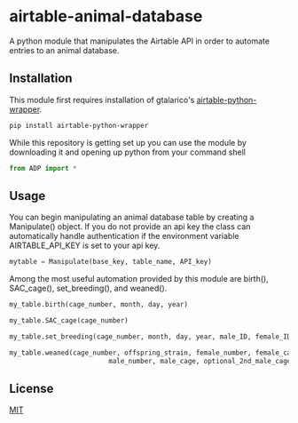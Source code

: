 # airtable-animal-database
A python module that manipulates the Airtable API in order to automate entries to an animal database.

## Installation
This module first requires installation of gtalarico's [airtable-python-wrapper](https://github.com/gtalarico/airtable-python-wrapper).
```bash
pip install airtable-python-wrapper
```
While this repository is getting set up you can use the module by downloading it and opening up python from your command shell
```python
from ADP import *
```

## Usage
You can begin manipulating an animal database table by creating a Manipulate() object.
If you do not provide an api key the class can automatically handle authentication if the environment variable AIRTABLE_API_KEY is set to your api key.
```python
mytable = Manipulate(base_key, table_name, API_key)
```

Among the most useful automation provided by this module are birth(), SAC_cage(), set_breeding(), and weaned().
```python
my_table.birth(cage_number, month, day, year)

my_table.SAC_cage(cage_number)

my_table.set_breeding(cage_number, month, day, year, male_ID, female_ID, optional_female_ID2)

my_table.weaned(cage_number, offspring_strain, female_number, female_cage, optional_2nd_female_cage,
                         male_number, male_cage, optional_2nd_male_cage)
```

## License
[MIT](https://choosealicense.com/licenses/mit/)
